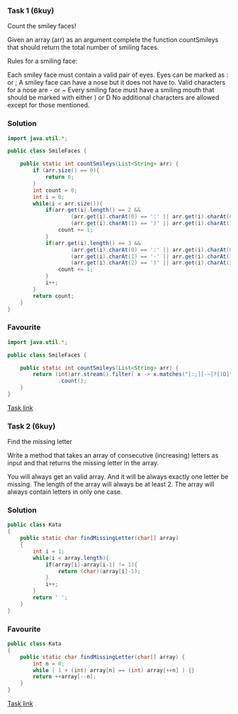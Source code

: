 ### Task 1 (6kuy)

Count the smiley faces!

Given an array (arr) as an argument complete the function countSmileys that should return the total number of smiling faces.

Rules for a smiling face:

Each smiley face must contain a valid pair of eyes. Eyes can be marked as : or ;
A smiley face can have a nose but it does not have to. Valid characters for a nose are - or ~
Every smiling face must have a smiling mouth that should be marked with either ) or D
No additional characters are allowed except for those mentioned.
### Solution
```Java
import java.util.*;

public class SmileFaces {

    public static int countSmileys(List<String> arr) {
        if (arr.size() == 0){
            return 0;
        }
        int count = 0;
        int i = 0;
        while(i < arr.size()){
            if(arr.get(i).length() == 2 &&
                    (arr.get(i).charAt(0) == ':' || arr.get(i).charAt(0) == ';') && 
                    (arr.get(i).charAt(1) == ')' || arr.get(i).charAt(1) == 'D')){
                count += 1;
            }
            if(arr.get(i).length() == 3 &&
                    (arr.get(i).charAt(0) == ':' || arr.get(i).charAt(0) == ';') &&
                    (arr.get(i).charAt(1) == '-' || arr.get(i).charAt(1) == '~') &&
                    (arr.get(i).charAt(2) == ')' || arr.get(i).charAt(2) == 'D')){
                count += 1;
            }
            i++;
        }
        return count;
    }
}                    
```
### Favourite
```Java
import java.util.*;

public class SmileFaces {

    public static int countSmileys(List<String> arr) {
        return (int)arr.stream().filter( x -> x.matches("[:;][-~]?[)D]"))
                .count();
    }
}                                                                     
```
[Task link](https://www.codewars.com/kata/583203e6eb35d7980400002a/java)
### Task 2 (6kuy)
Find the missing letter

Write a method that takes an array of consecutive (increasing) letters as input and that returns the missing letter in the array.

You will always get an valid array. And it will be always exactly one letter be missing. The length of the array will always be at least 2.
The array will always contain letters in only one case.
### Solution
```Java
public class Kata
{
    public static char findMissingLetter(char[] array)
    {
        int i = 1;
        while(i < array.length){
            if(array[i]-array[i-1] != 1){
                return (char)(array[i]-1);
            }
            i++;
        }
        return ' ';
    }
}               
```
### Favourite
```Java
public class Kata
{
    public static char findMissingLetter(char[] array) {
        int n = 0;
        while ( 1 + (int) array[n] == (int) array[++n] ) {}
        return ++array[--n];
    }
}                      
```
[Task link](https://www.codewars.com/kata/5839edaa6754d6fec10000a2)

